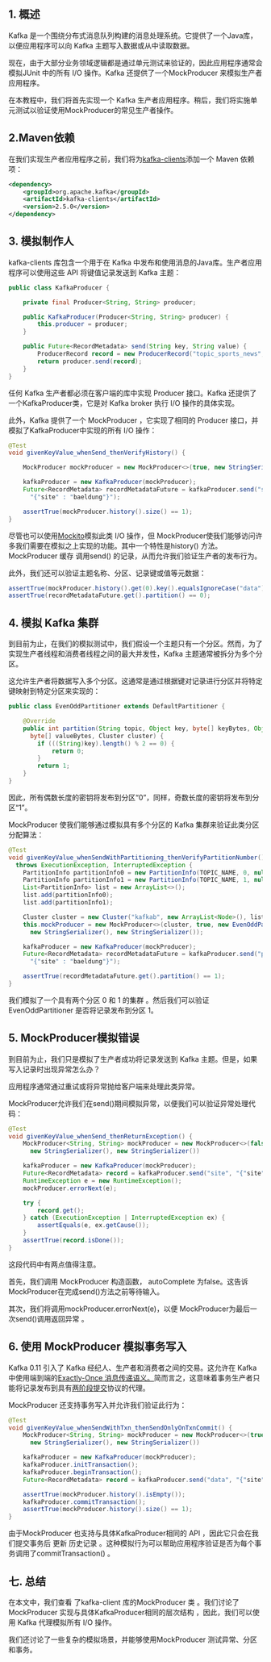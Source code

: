 ## 1. 概述

Kafka 是一个围绕分布式消息队列构建的消息处理系统。它提供了一个Java库，以便应用程序可以向 Kafka 主题写入数据或从中读取数据。

现在，由于大部分业务领域逻辑都是通过单元测试来验证的，因此应用程序通常会模拟JUnit 中的所有 I/O 操作。Kafka 还提供了一个MockProducer 来模拟生产者应用程序。

在本教程中，我们将首先实现一个 Kafka 生产者应用程序。稍后，我们将实施单元测试以验证使用MockProducer的常见生产者操作。

## 2.Maven依赖

在我们实现生产者应用程序之前，我们将为[kafka-clients](https://search.maven.org/artifact/org.apache.kafka/kafka-clients)添加一个 Maven 依赖项：

```xml
<dependency>
    <groupId>org.apache.kafka</groupId>
    <artifactId>kafka-clients</artifactId>
    <version>2.5.0</version>
</dependency>
```

## 3. 模拟制作人

kafka-clients 库包含一个用于在 Kafka 中发布和使用消息的Java库。生产者应用程序可以使用这些 API 将键值记录发送到 Kafka 主题：

```java
public class KafkaProducer {

    private final Producer<String, String> producer;

    public KafkaProducer(Producer<String, String> producer) {
        this.producer = producer;
    }

    public Future<RecordMetadata> send(String key, String value) {
        ProducerRecord record = new ProducerRecord("topic_sports_news", key, value);
        return producer.send(record);
    }
}
```

任何 Kafka 生产者都必须在客户端的库中实现 Producer 接口。Kafka 还提供了一个KafkaProducer类，它是对 Kafka broker 执行 I/O 操作的具体实现。

此外，Kafka 提供了一个 MockProducer ，它实现了相同的 Producer 接口，并模拟了KafkaProducer中实现的所有 I/O 操作：

```java
@Test
void givenKeyValue_whenSend_thenVerifyHistory() {

    MockProducer mockProducer = new MockProducer<>(true, new StringSerializer(), new StringSerializer());

    kafkaProducer = new KafkaProducer(mockProducer);
    Future<RecordMetadata> recordMetadataFuture = kafkaProducer.send("soccer", 
      "{"site" : "baeldung"}");

    assertTrue(mockProducer.history().size() == 1);
}
```

尽管也可以使用[Mockito](https://www.baeldung.com/mockito-series)模拟此类 I/O 操作，但 MockProducer使我们能够访问许多我们需要在模拟之上实现的功能。其中一个特性是history() 方法。 MockProducer 缓存 调用send() 的记录，从而允许我们验证生产者的发布行为。

此外，我们还可以验证主题名称、分区、记录键或值等元数据：

```java
assertTrue(mockProducer.history().get(0).key().equalsIgnoreCase("data"));
assertTrue(recordMetadataFuture.get().partition() == 0);
```

## 4. 模拟 Kafka 集群

到目前为止，在我们的模拟测试中，我们假设一个主题只有一个分区。然而，为了实现生产者线程和消费者线程之间的最大并发性，Kafka 主题通常被拆分为多个分区。

这允许生产者将数据写入多个分区。这通常是通过根据键对记录进行分区并将特定键映射到特定分区来实现的：

```java
public class EvenOddPartitioner extends DefaultPartitioner {

    @Override
    public int partition(String topic, Object key, byte[] keyBytes, Object value, 
      byte[] valueBytes, Cluster cluster) {
        if (((String)key).length() % 2 == 0) {
            return 0;
        }
        return 1;
    }
}
```

因此，所有偶数长度的密钥将发布到分区“0”，同样，奇数长度的密钥将发布到分区“1”。

MockProducer 使我们能够通过模拟具有多个分区的 Kafka 集群来验证此类分区分配算法：

```java
@Test
void givenKeyValue_whenSendWithPartitioning_thenVerifyPartitionNumber() 
  throws ExecutionException, InterruptedException {
    PartitionInfo partitionInfo0 = new PartitionInfo(TOPIC_NAME, 0, null, null, null);
    PartitionInfo partitionInfo1 = new PartitionInfo(TOPIC_NAME, 1, null, null, null);
    List<PartitionInfo> list = new ArrayList<>();
    list.add(partitionInfo0);
    list.add(partitionInfo1);

    Cluster cluster = new Cluster("kafkab", new ArrayList<Node>(), list, emptySet(), emptySet());
    this.mockProducer = new MockProducer<>(cluster, true, new EvenOddPartitioner(), 
      new StringSerializer(), new StringSerializer());

    kafkaProducer = new KafkaProducer(mockProducer);
    Future<RecordMetadata> recordMetadataFuture = kafkaProducer.send("partition", 
      "{"site" : "baeldung"}");

    assertTrue(recordMetadataFuture.get().partition() == 1);
}
```

我们模拟了一个具有两个分区 0 和 1 的集群 。然后我们可以验证EvenOddPartitioner 是否将记录发布到分区 1。

## 5. MockProducer模拟错误

到目前为止，我们只是模拟了生产者成功将记录发送到 Kafka 主题。但是，如果写入记录时出现异常怎么办？

应用程序通常通过重试或将异常抛给客户端来处理此类异常。

MockProducer允许我们在send()期间模拟异常，以便我们可以验证异常处理代码：

```java
@Test
void givenKeyValue_whenSend_thenReturnException() {
    MockProducer<String, String> mockProducer = new MockProducer<>(false, 
      new StringSerializer(), new StringSerializer())

    kafkaProducer = new KafkaProducer(mockProducer);
    Future<RecordMetadata> record = kafkaProducer.send("site", "{"site" : "baeldung"}");
    RuntimeException e = new RuntimeException();
    mockProducer.errorNext(e);

    try {
        record.get();
    } catch (ExecutionException | InterruptedException ex) {
        assertEquals(e, ex.getCause());
    }
    assertTrue(record.isDone());
}
```

这段代码中有两点值得注意。

首先，我们调用 MockProducer 构造函数， autoComplete 为false。这告诉MockProducer在完成send()方法之前等待输入。

其次，我们将调用mockProducer.errorNext(e)，以便 MockProducer为最后一次send()调用返回异常 。

## 6. 使用 MockProducer 模拟事务写入

Kafka 0.11 引入了 Kafka 经纪人、生产者和消费者之间的交易。这允许在 Kafka 中使用端到端的[Exactly-Once 消息传递语义。](https://www.baeldung.com/kafka-exactly-once)简而言之，这意味着事务生产者只能将记录发布到具有[两阶段提交](https://www.baeldung.com/transactions-intro)协议的代理。

MockProducer 还支持事务写入并允许我们验证此行为：

```java
@Test
void givenKeyValue_whenSendWithTxn_thenSendOnlyOnTxnCommit() {
    MockProducer<String, String> mockProducer = new MockProducer<>(true, 
      new StringSerializer(), new StringSerializer())

    kafkaProducer = new KafkaProducer(mockProducer);
    kafkaProducer.initTransaction();
    kafkaProducer.beginTransaction();
    Future<RecordMetadata> record = kafkaProducer.send("data", "{"site" : "baeldung"}");

    assertTrue(mockProducer.history().isEmpty());
    kafkaProducer.commitTransaction();
    assertTrue(mockProducer.history().size() == 1);
}
```

由于MockProducer 也支持与具体KafkaProducer相同的 API ，因此它只会在我们提交事务后 更新 历史记录 。这种模拟行为可以帮助应用程序验证是否为每个事务调用了commitTransaction() 。

## 七. 总结

在本文中，我们查看 了kafka-client 库的MockProducer 类 。我们讨论了 MockProducer 实现与具体KafkaProducer相同的层次结构 ，因此，我们可以使用 Kafka 代理模拟所有 I/O 操作。

我们还讨论了一些复杂的模拟场景，并能够使用MockProducer 测试异常、分区和事务。